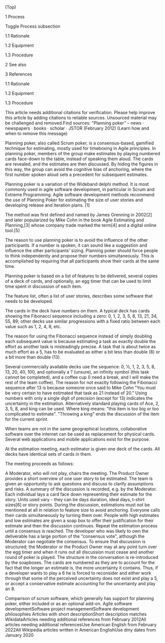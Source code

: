 


(Top)





1
Process




Toggle Process subsection





1.1
Rationale








1.2
Equipment








1.3
Procedure










2
See also








3
References










1.1
Rationale








1.2
Equipment








1.3
Procedure
















This article needs additional citations for verification. Please help improve this article by adding citations to reliable sources. Unsourced material may be challenged and removed.Find sources: "Planning poker" – news · newspapers · books · scholar · JSTOR (February 2012) (Learn how and when to remove this message)


Planning poker, also called Scrum poker, is a consensus-based, gamified technique for estimating, mostly used for timeboxing in Agile principles. In planning poker, members of the group make estimates by playing numbered cards face-down to the table, instead of speaking them aloud. The cards are revealed, and the estimates are then discussed. By hiding the figures in this way, the group can avoid the cognitive bias of anchoring, where the first number spoken aloud sets a precedent for subsequent estimates.

Planning poker is a variation of the Wideband delphi method. It is most commonly used in agile software development, in particular in Scrum and Extreme Programming. Agile software development methods recommend the use of Planning Poker for estimating the size of user stories and developing release and iteration plans. [1]

The method was first defined and named by James Grenning in 2002[2] and later popularized by Mike Cohn in the book Agile Estimating and Planning,[3] whose company trade marked the term[4] and a digital online tool.[5]

The reason to use planning poker is to avoid the influence of the other participants. If a number is spoken, it can sound like a suggestion and influence the other participants' sizing. Planning poker should force people to think independently and propose their numbers simultaneously. This is accomplished by requiring that all participants show their cards at the same time.

Planning poker is based on a list of features to be delivered, several copies of a deck of cards, and optionally, an egg timer that can be used to limit time spent in discussion of each item.

The feature list, often a list of user stories, describes some software that needs to be developed.

The cards in the deck have numbers on them. A typical deck has cards showing the Fibonacci sequence including a zero: 0, 1, 2, 3, 5, 8, 13, 21, 34, 55, 89; other decks use similar progressions with a fixed ratio between each value such as 1, 2, 4, 8, etc.

The reason for using the Fibonacci sequence instead of simply doubling each subsequent value is because estimating a task as exactly double the effort as another task is misleadingly precise. A task that is about twice as much effort as a 5, has to be evaluated as either a bit less than double (8) or a bit more than double (13).

Several commercially available decks use the sequence: 0, ½, 1, 2, 3, 5, 8, 13, 20, 40, 100, and optionally a ? (unsure), an infinity symbol (this task cannot be completed), and a coffee cup (I need a break, and I will make the rest of the team coffee). The reason for not exactly following the Fibonacci sequence after 13 is because someone once said to Mike Cohn "You must be very certain to have estimated that task as 21 instead of 20." Using numbers with only a single digit of precision (except for 13) indicates the uncertainty in the estimation. Alternatively standard playing cards of Ace, 2, 3, 5, 8, and king can be used. Where king means: "this item is too big or too complicated to estimate". "Throwing a king" ends the discussion of the item for the current sprint.

When teams are not in the same geographical locations, collaborative software over the internet can be used as replacement for physical cards. Several web applications and mobile applications exist for the purpose.

At the estimation meeting, each estimator is given one deck of the cards. All decks have identical sets of cards in them.

The meeting proceeds as follows:

A Moderator, who will not play, chairs the meeting.
The Product Owner provides a short overview of one user story to be estimated. The team is given an opportunity to ask questions and discuss to clarify assumptions and risks. A summary of the discussion is recorded, e.g. by the Moderator.
Each individual lays a card face down representing their estimate for the story. Units used vary - they can be days duration, ideal days, t-shirt sizes[6] or story points. During the discussion, estimations must not be mentioned at all in relation to feature size to avoid anchoring.
Everyone calls their cards simultaneously by turning them over.
People with high estimates and low estimates are given a soap box to offer their justification for their estimate and then the discussion continues.
Repeat the estimation process until a consensus is reached. The developer who was likely to own the deliverable has a large portion of the "consensus vote", although the Moderator can negotiate the consensus.
To ensure that discussion is structured; the Moderator or the Product Owner may at any point turn over the egg timer and when it runs out all discussion must cease and another round of poker is played. The structure in the conversation is re-introduced by the soapboxes.
The cards are numbered as they are to account for the fact that the longer an estimate is, the more uncertainty it contains. Thus, if a developer wants to play a 6 he is forced to reconsider and either work through that some of the perceived uncertainty does not exist and play a 5, or accept a conservative estimate accounting for the uncertainty and play an 8.

Comparison of scrum software, which generally has support for planning poker, either included or as an optional add-on.
Agile software developmentSoftware project managementSoftware development philosophies
Articles with short descriptionShort description matches WikidataArticles needing additional references from February 2012All articles needing additional referencesUse American English from February 2022All Wikipedia articles written in American EnglishUse dmy dates from January 2020




